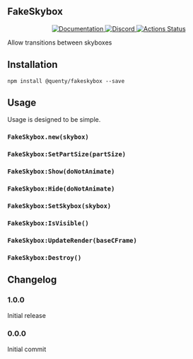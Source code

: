 ## FakeSkybox
<div align="center">
  <a href="http://quenty.github.io/api/">
    <img src="https://img.shields.io/badge/docs-website-green.svg" alt="Documentation" />
  </a>
  <a href="https://discord.gg/mhtGUS8">
    <img src="https://img.shields.io/badge/discord-nevermore-blue.svg" alt="Discord" />
  </a>
  <a href="https://github.com/Quenty/NevermoreEngine/actions">
    <img src="https://github.com/Quenty/NevermoreEngine/workflows/luacheck/badge.svg" alt="Actions Status" />
  </a>
</div>

Allow transitions between skyboxes

## Installation
```
npm install @quenty/fakeskybox --save
```

## Usage
Usage is designed to be simple.

### `FakeSkybox.new(skybox)`

### `FakeSkybox:SetPartSize(partSize)`

### `FakeSkybox:Show(doNotAnimate)`

### `FakeSkybox:Hide(doNotAnimate)`

### `FakeSkybox:SetSkybox(skybox)`

### `FakeSkybox:IsVisible()`

### `FakeSkybox:UpdateRender(baseCFrame)`

### `FakeSkybox:Destroy()`


## Changelog

### 1.0.0
Initial release

### 0.0.0
Initial commit
